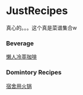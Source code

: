 # JustRecipes
真心的。。。这个真是菜谱集合w

### Beverage
[懒人冷萃咖啡](Beverage/懒人冷萃咖啡.md)

### Domintory Recipes
[宿舍用火锅](Domintory%20Recipes/宿舍用火锅.md)
